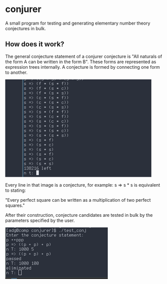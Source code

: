 # conjurer
A small program for testing and generating elementary number theory conjectures in bulk.
## How does it work?
The general conjecture statement of a conjurer conjecture is "All naturals of the form A can be written in the form B". 
These forms are represented as expression trees internally. A conjecture is formed by connecting one form to another.

![alt text](pic1.png)

Every line in that image is a conjecture, for example:
s => s * s is equivalent to stating: 

"Every perfect square can be written as a multiplication of two perfect squares."

After their construction, conjecture candidates are tested in bulk by the parameters specified by the user.

![alt text](pic2.png)
